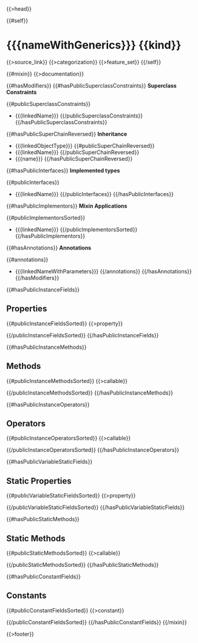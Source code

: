 {{>head}}

{{#self}}
# {{{nameWithGenerics}}} {{kind}}

{{>source_link}}
{{>categorization}}
{{>feature_set}}
{{/self}}

{{#mixin}}
{{>documentation}}

{{#hasModifiers}}
{{#hasPublicSuperclassConstraints}}
**Superclass Constraints**

{{#publicSuperclassConstraints}}
- {{{linkedName}}}
{{/publicSuperclassConstraints}}
{{/hasPublicSuperclassConstraints}}

{{#hasPublicSuperChainReversed}}
**Inheritance**

- {{{linkedObjectType}}}
{{#publicSuperChainReversed}}
- {{{linkedName}}}
{{/publicSuperChainReversed}}
- {{{name}}}
{{/hasPublicSuperChainReversed}}

{{#hasPublicInterfaces}}
**Implemented types**

{{#publicInterfaces}}
- {{{linkedName}}}
{{/publicInterfaces}}
{{/hasPublicInterfaces}}

{{#hasPublicImplementors}}
**Mixin Applications**

{{#publicImplementorsSorted}}
- {{{linkedName}}}
{{/publicImplementorsSorted}}
{{/hasPublicImplementors}}

{{#hasAnnotations}}
**Annotations**

{{#annotations}}
- {{{linkedNameWithParameters}}}
{{/annotations}}
{{/hasAnnotations}}
{{/hasModifiers}}

{{#hasPublicInstanceFields}}
## Properties

{{#publicInstanceFieldsSorted}}
{{>property}}

{{/publicInstanceFieldsSorted}}
{{/hasPublicInstanceFields}}

{{#hasPublicInstanceMethods}}
## Methods

{{#publicInstanceMethodsSorted}}
{{>callable}}

{{/publicInstanceMethodsSorted}}
{{/hasPublicInstanceMethods}}

{{#hasPublicInstanceOperators}}
## Operators

{{#publicInstanceOperatorsSorted}}
{{>callable}}

{{/publicInstanceOperatorsSorted}}
{{/hasPublicInstanceOperators}}

{{#hasPublicVariableStaticFields}}
## Static Properties

{{#publicVariableStaticFieldsSorted}}
{{>property}}

{{/publicVariableStaticFieldsSorted}}
{{/hasPublicVariableStaticFields}}

{{#hasPublicStaticMethods}}
## Static Methods

{{#publicStaticMethodsSorted}}
{{>callable}}

{{/publicStaticMethodsSorted}}
{{/hasPublicStaticMethods}}

{{#hasPublicConstantFields}}
## Constants

{{#publicConstantFieldsSorted}}
{{>constant}}

{{/publicConstantFieldsSorted}}
{{/hasPublicConstantFields}}
{{/mixin}}

{{>footer}}
